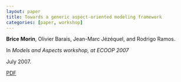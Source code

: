 ```yaml
---
layout: paper
title: Towards a generic aspect-oriented modeling framework
categories: [paper, workshop]
---
```


**Brice Morin**, Olivier Barais, Jean-Marc Jézéquel, and Rodrigo Ramos. 

In _Models and Aspects workshop, at ECOOP 2007_

July 2007.

[PDF](https://docs.google.com/file/d/0B8COpPaPIDHYVFIzLVA2QnpoSWM/edit?usp=sharing)
